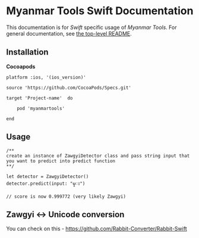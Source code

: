 # Myanmar Tools Swift Documentation

This documentation is for *Swift* specific usage of *Myanmar Tools*.  For general documentation, see [the top-level README](../../README.md).

## Installation

**Cocoapods**

``` 
platform :ios, '(ios_version)'

source 'https://github.com/CocoaPods/Specs.git'

target 'Project-name'  do

	pod 'myanmartools' 

end 
```

## Usage

```
/**
create an instance of ZawgyiDetector class and pass string input that 
you want to predict into predict function
**/

let detector = ZawgyiDetector()
detector.predict(input: "မ္း")

// score is now 0.999772 (very likely Zawgyi)
```

## Zawgyi <-> Unicode conversion

You can check on this - https://github.com/Rabbit-Converter/Rabbit-Swift


